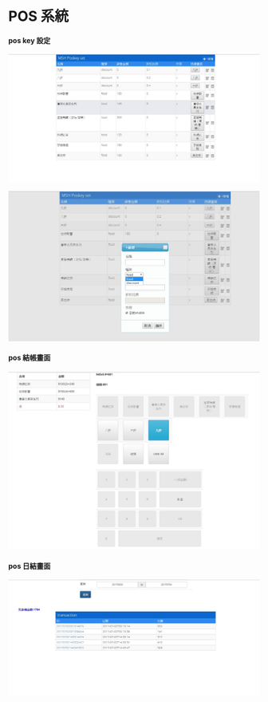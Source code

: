 # POS 系統
#### pos key 設定
![poskey1](https://github.com/gpctv/MSH/blob/master/posDocument/pos1.jpg "poskey setting")

![poskey2](https://github.com/gpctv/MSH/blob/master/posDocument/pos2.jpg "poskey setting2")

#### pos 結帳畫面
![poskey3](https://github.com/gpctv/MSH/blob/master/posDocument/pos3.jpg "poskey setting3")

#### pos 日結畫面
![poskey4](https://github.com/gpctv/MSH/blob/master/posDocument/pos4.jpg "poskey setting4")

